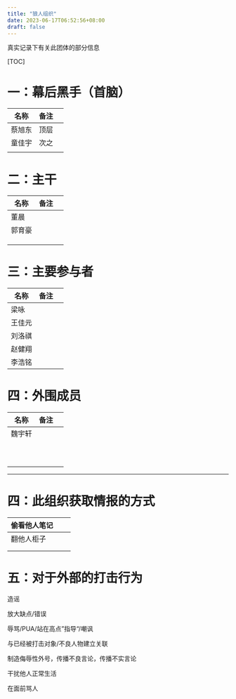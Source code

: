 ```yaml
---
title: "狼人组织"
date: 2023-06-17T06:52:56+08:00
draft: false
---
```


真实记录下有关此团体的部分信息

[TOC]



# 一：幕后黑手（首脑）

| 名称   | 备注 |      |
| ------ | ---- | ---- |
| 蔡旭东 | 顶层 |      |
| 童佳宇 | 次之 |      |
|        |      |      |

# 二：主干

| 名称   | 备注 |      |
| ------ | ---- | ---- |
| 董晨   |      |      |
| 郭育豪 |      |      |
|        |      |      |
|        |      |      |
|        |      |      |

# 三：主要参与者

| 名称   | 备注 |      |
| ------ | ---- | ---- |
| 梁咏   |      |      |
| 王佳元 |      |      |
| 刘洛祺 |      |      |
| 赵健翔 |      |      |
| 李浩铭 |      |      |

# 四：外围成员

| 名称   | 备注 |      |
| ------ | ---- | ---- |
| 魏宇轩 |      |      |
|        |      |      |
|        |      |      |
|        |      |      |
|        |      |      |
|        |      |      |
|        |      |      |
|        |      |      |
|        |      |      |
|        |      |      |
|        |      |      |

------



# 四：此组织获取情报的方式

| 偷看他人笔记 |      |      |
| ------------ | ---- | ---- |
| 翻他人柜子   |      |      |
|              |      |      |
|              |      |      |

# 五：对于外部的打击行为

<!--”发泄情绪“-->

造谣

放大缺点/错误

辱骂/PUA/站在高点”指导“/嘲讽

与已经被打击对象/不良人物建立关联

制造侮辱性外号，传播不良言论，传播不实言论

干扰他人正常生活

在面前骂人
